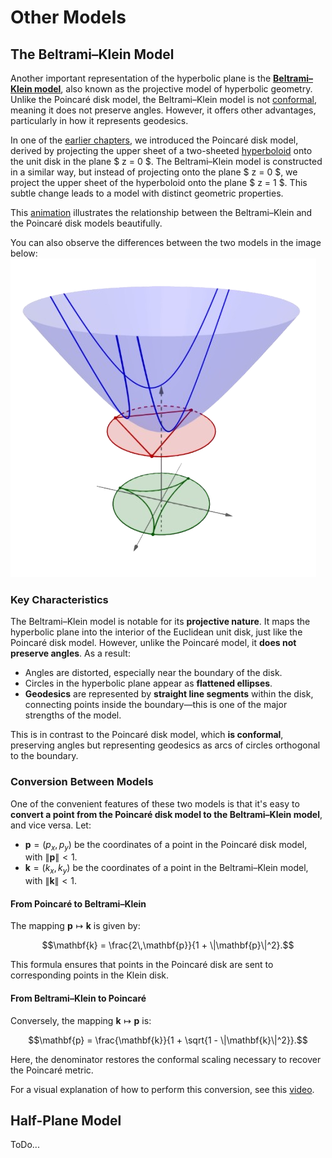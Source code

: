 # Other Models

## The Beltrami–Klein Model

Another important representation of the hyperbolic plane is the **[Beltrami–Klein model](https://en.wikipedia.org/wiki/Beltrami%E2%80%93Klein_model)**, also known as the projective model of hyperbolic geometry. Unlike the Poincaré disk model, the Beltrami–Klein model is not [conformal](https://en.wikipedia.org/wiki/Conformal_map), meaning it does not preserve angles. However, it offers other advantages, particularly in how it represents geodesics.

In one of the [earlier chapters](I\basic-mathematics-in-the-poincare-disk-model.md), we introduced the Poincaré disk model, derived by projecting the upper sheet of a two-sheeted [hyperboloid](https://en.wikipedia.org/wiki/Hyperboloid) onto the unit disk in the plane $ z = 0 $. The Beltrami–Klein model is constructed in a similar way, but instead of projecting onto the plane $ z = 0 $, we project the upper sheet of the hyperboloid onto the plane $ z = 1 $. This subtle change leads to a model with distinct geometric properties.

This [animation](https://www.youtube.com/watch?v=9D9AAcbflbU) illustrates the relationship between the Beltrami–Klein and the Poincaré disk models beautifully.

You can also observe the differences between the two models in the image below:
![alt text](image.png)

### Key Characteristics

The Beltrami–Klein model is notable for its **projective nature**. It maps the hyperbolic plane into the interior of the Euclidean unit disk, just like the Poincaré disk model. However, unlike the Poincaré model, it **does not preserve angles**. As a result:
- Angles are distorted, especially near the boundary of the disk.
- Circles in the hyperbolic plane appear as **flattened ellipses**.
- **Geodesics** are represented by **straight line segments** within the disk, connecting points inside the boundary—this is one of the major strengths of the model.

This is in contrast to the Poincaré disk model, which **is conformal**, preserving angles but representing geodesics as arcs of circles orthogonal to the boundary.

### Conversion Between Models

One of the convenient features of these two models is that it's easy to **convert a point from the Poincaré disk model to the Beltrami–Klein model**, and vice versa. Let:

- $\mathbf{p} = (p_x, p_y)$ be the coordinates of a point in the Poincaré disk model, with $\|\mathbf{p}\| < 1$.
- $\mathbf{k} = (k_x, k_y)$ be the coordinates of a point in the Beltrami–Klein model, with $\|\mathbf{k}\| < 1$.

#### From Poincaré to Beltrami–Klein

The mapping $\mathbf{p} \mapsto \mathbf{k}$ is given by:

$$\mathbf{k} = \frac{2\,\mathbf{p}}{1 + \|\mathbf{p}\|^2}.$$

This formula ensures that points in the Poincaré disk are sent to corresponding points in the Klein disk.

#### From Beltrami–Klein to Poincaré

Conversely, the mapping $\mathbf{k} \mapsto \mathbf{p}$ is:

$$\mathbf{p} = \frac{\mathbf{k}}{1 + \sqrt{1 - \|\mathbf{k}\|^2}}.$$

Here, the denominator restores the conformal scaling necessary to recover the Poincaré metric.

For a visual explanation of how to perform this conversion, see this [video](https://www.youtube.com/watch?v=n55NQbG-Uos).

## Half-Plane Model

ToDo...